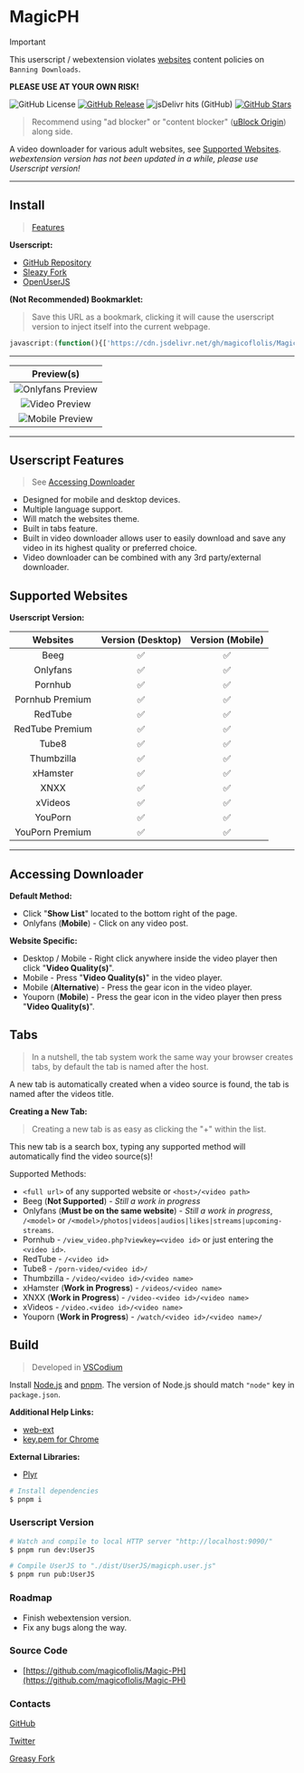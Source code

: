 # MagicPH

> [!IMPORTANT]
> This userscript / webextension violates [websites](#supported-websites) content policies on `Banning Downloads`.
>
> **PLEASE USE AT YOUR OWN RISK!**

![GitHub License](https://img.shields.io/github/license/magicoflolis/Magic-PH)
[![GitHub Release](https://img.shields.io/github/release/magicoflolis/Magic-PH)](https://github.com/magicoflolis/Magic-PH/releases/latest)
![jsDelivr hits (GitHub)](https://img.shields.io/jsdelivr/gh/hm/magicoflolis/Magic-PH)
[![GitHub Stars](https://img.shields.io/github/stars/magicoflolis/Magic-PH)](https://github.com/magicoflolis/Magic-PH/stargazers)

> Recommend using "ad blocker" or "content blocker" ([uBlock Origin](https://github.com/gorhill/uBlock#readme)) along side.

A video downloader for various adult websites, see [Supported Websites](#supported-websites). *webextension version has not been updated in a while, please use Userscript version!*

---

## Install

> [Features](#userscript-features)

**Userscript:**

* [GitHub Repository](https://github.com/magicoflolis/Magic-PH/blob/master/dist/UserJS/magicph.user.js?raw=1)
* [Sleazy Fork](https://sleazyfork.org/scripts/492700)
* [OpenUserJS](https://openuserjs.org/scripts/Magic/MagicPH)

**(Not Recommended) Bookmarklet:**

> Save this URL as a bookmark, clicking it will cause the userscript version to inject itself into the current webpage.

``` js
javascript:(function(){['https://cdn.jsdelivr.net/gh/magicoflolis/Magic-PH@master/dist/UserJS/magicph.user.js'].map(s=>document.body.appendChild(document.createElement('script')).src=s)})();
```

---

| Preview(s) |
|:----------:|
|![Onlyfans Preview](https://raw.githubusercontent.com/magicoflolis/Magic-PH/master/assets/userjs.PNG)|
|![Video Preview](https://raw.githubusercontent.com/magicoflolis/Magic-PH/master/assets/userjs1.PNG)|
|![Mobile Preview](https://raw.githubusercontent.com/magicoflolis/Magic-PH/master/assets/userjs2.PNG)|

---

## Userscript Features

> See [Accessing Downloader](#accessing-downloader)

* Designed for mobile and desktop devices.
* Multiple language support.
* Will match the websites theme.
* Built in tabs feature.
* Built in video downloader allows user to easily download and save any video in its highest quality or preferred choice.
* Video downloader can be combined with any 3rd party/external downloader.

## Supported Websites

**Userscript Version:**

| Websites | Version (Desktop) | Version (Mobile) |
|:---------:|:-----------:|:-----------:|
| Beeg | ✅ | ✅ |
| Onlyfans | ✅ | ✅ |
| Pornhub | ✅ | ✅ |
| Pornhub Premium | ✅ | ✅ |
| RedTube | ✅ | ✅ |
| RedTube Premium | ✅ | ✅ |
| Tube8 | ✅ | ✅ |
| Thumbzilla | ✅ | ✅ |
| xHamster | ✅ | ✅ |
| XNXX | ✅ | ✅ |
| xVideos | ✅ | ✅ |
| YouPorn | ✅ | ✅ |
| YouPorn Premium | ✅ | ✅ |

---

## Accessing Downloader

**Default Method:**

* Click "**Show List**" located to the bottom right of the page.
* Onlyfans (**Mobile**) - Click on any video post.

**Website Specific:**

* Desktop / Mobile - Right click anywhere inside the video player then click "**Video Quality(s)**".
* Mobile - Press "**Video Quality(s)**" in the video player.
* Mobile (**Alternative**) - Press the gear icon in the video player.
* Youporn (**Mobile**) - Press the gear icon in the video player then press "**Video Quality(s)**".

## Tabs

> In a nutshell, the tab system work the same way your browser creates tabs, by default the tab is named after the host.

A new tab is automatically created when a video source is found, the tab is named after the videos title.

**Creating a New Tab:**

> Creating a new tab is as easy as clicking the "+" within the list.

This new tab is a search box, typing any supported method will automatically find the video source(s)!

Supported Methods:

* `<full url>` of any supported website or `<host>/<video path>`
* Beeg (**Not Supported**) - *Still a work in progress*
* Onlyfans (**Must be on the same website**) - *Still a work in progress*, `/<model>` or `/<model>/photos|videos|audios|likes|streams|upcoming-streams`.
* Pornhub - `/view_video.php?viewkey=<video id>` or just entering the `<video id>`.
* RedTube - `/<video id>`
* Tube8 - `/porn-video/<video id>/`
* Thumbzilla - `/video/<video id>/<video name>`
* xHamster (**Work in Progress**) - `/videos/<video name>`
* XNXX (**Work in Progress**) - `/video-<video id>/<video name>`
* xVideos - `/video.<video id>/<video name>`
* Youporn (**Work in Progress**) - `/watch/<video id>/<video name>/`

## Build

> Developed in [VSCodium](https://vscodium.com)

Install [Node.js](https://nodejs.org/) and [pnpm](https://pnpm.io/).
The version of Node.js should match `"node"` key in `package.json`.

**Additional Help Links:**

* [web-ext](https://extensionworkshop.com/documentation/develop/getting-started-with-web-ext/)
* [key.pem for Chrome](https://stackoverflow.com/a/46739698/9872174)

**External Libraries:**

* [Plyr](https://github.com/sampotts/plyr)

``` sh
# Install dependencies
$ pnpm i
```

### Userscript Version

``` sh
# Watch and compile to local HTTP server "http://localhost:9090/"
$ pnpm run dev:UserJS

# Compile UserJS to "./dist/UserJS/magicph.user.js"
$ pnpm run pub:UserJS
```

### Roadmap

* Finish webextension version.
* Fix any bugs along the way.

### Source Code

* [https://github.com/magicoflolis/Magic-PH](https://github.com/magicoflolis/Magic-PH)

### Contacts

[GitHub](https://github.com/magicoflolis)

[Twitter](https://twitter.com/for_lollipops)

[Greasy Fork](https://greasyfork.org/users/166061)
